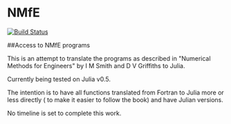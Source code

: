 # NMfE

[![Build Status](https://travis-ci.org/goedman/NMfE.jl.svg?branch=master)](https://travis-ci.org/goedman/NMfE.jl)


##Access to NMfE programs

This is an attempt to translate the programs as described in "Numerical Methods for Engineers" by I M Smith and D V Griffiths to Julia.

Currently being tested on Julia v0.5.

The intention is to have all functions translated from Fortran to Julia more or less directly ( to make it easier to follow the book) and have Julian versions.

No timeline is set to complete this work.